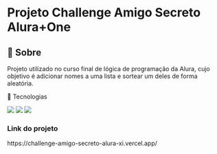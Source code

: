<h1>Projeto Challenge Amigo Secreto Alura+One</h1>

<h2>🔖 Sobre</h2>
<p>Projeto utilizado no curso final de lógica de programação da Alura, cujo objetivo é adicionar nomes a uma lista e sortear um deles de forma aleatória.</p>

🚀 Tecnologias
<div>
  <img src="https://img.shields.io/badge/HTML-239120?style=for-the-badge&logo=html5&logoColor=white">
  <img src="https://img.shields.io/badge/CSS-239120?&style=for-the-badge&logo=css3&logoColor=white">
  <img src="https://img.shields.io/badge/JavaScript-F7DF1E?style=for-the-badge&logo=javascript&logoColor=black">
</div>

<h3> Link do projeto </h3>

<p> https://challenge-amigo-secreto-alura-xi.vercel.app/  </p>

